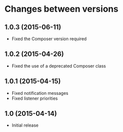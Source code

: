 # Changes between versions

## 1.0.3 (2015-06-11)

* Fixed the Composer version required

## 1.0.2 (2015-04-26)

* Fixed the use of a deprecated Composer class

## 1.0.1 (2015-04-15)

* Fixed notification messages
* Fixed listener priorities

## 1.0 (2015-04-14)

* Initial release
